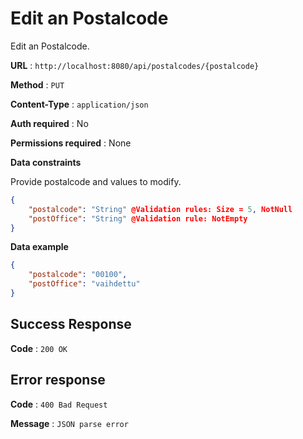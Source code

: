 # Edit an Postalcode

Edit an Postalcode.

**URL** : `http://localhost:8080/api/postalcodes/{postalcode}`

**Method** : `PUT`

**Content-Type** : `application/json`

**Auth required** : No

**Permissions required** : None 

**Data constraints**

Provide postalcode and values to modify.

```json
{
    "postalcode": "String" @Validation rules: Size = 5, NotNull
    "postOffice": "String" @Validation rule: NotEmpty
}
```

**Data example**

```json
{
    "postalcode": "00100",
    "postOffice": "vaihdettu"
}
```

## Success Response

**Code** : `200 OK`

## Error response  

**Code** : `400 Bad Request`  

**Message** : `JSON parse error`
